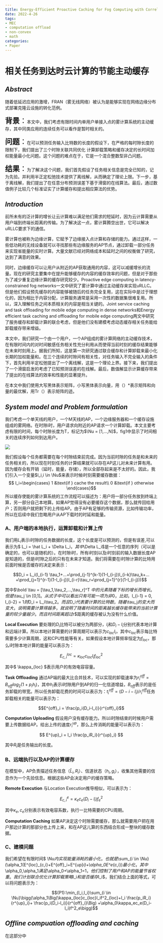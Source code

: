 ```yaml
---
title: Energy-Efficient Proactive Caching for Fog Computing with Correlated Task Arrivals
date: 2022-4-26
tags:
- MEC
- computation offload
- non-convex
- math
categories:
- Paper
---
```

# 相关任务到达时云计算的节能主动缓存

## _Abstract_
随着低延迟应用的激增，FRAN（雾无线网络）被认为是能够实现在网络边缘分布式部署克隆云设施的转化范例。

<font size=5>**背景**：</font>本文中，我们考虑有限时间内单用户单接入点的雾计算系统的主动缓存，其中同类应用的连续任务可以看作是暂时相关的。

<font size=5>**问题**：</font>在可以预测任务输入比特数的长度的假设下，在严格的每时隙长度的限制下，我们提出了三个时隙关联共同优化 计算卸载策略和缓存决定的长时间加权能量最小化问题。这个问题的难点在于，它是一个混合整数型非凸问题。

<font size=5>**结果**：</font>为了解决这个问题，我们首先假设了任务相关信息是完全已知的，记为先验。并利用半正定松弛技术提供了离线解，从而确定了理论上限。下一步，基于离线解，我们提出了在任意分布预测误差下基于滑窗的在线算法。最后，通过数值例子比较几个标准证实了计算缓存和提出相应算法的优势。

## _Introduction_

前所未有的泛计算的增长让云计算难以满足他们需求的短延时，因为云计算需要从用户端到终端长距离的传输。为了解决这一点，雾计算腾空出世，它可以解决uRLLC要求下的通信。

雾计算也被称为边缘计算，它赋予了边缘接入点计算和存储的能力。通过这样，一些低功耗的无线设备就可以寻找那些有边缘服务的AP节点，通过卸载一部分任务来实现省能量的实时计算。大量文献已经对网络成本和延时之间的权衡做了研究，达到了满意的效果。

同时，边缘缓存可以让用户从附近的AP获取通用的内容，这可以减缓增长的流量。现在的研究主要集中在提升能够缓存的内容的缓存效率的问题，但是对于那些为了减少重复边缘计算的缓存研究较少。Proactive edge computing in latency-constrained fog networks一文中研究了雾计算中通过主动缓存来实现uRLLC。但是他们假设预先缓存的内容能够被随后的任务完全复用，这在实际中是过于理想化的，因为相比于内容分配，计算服务通常是采用一次性的数据集很难复用。所以，深入理解任务之间本质相关的内容是相当关键的。Joint service caching and task offloading for mobile edge computing in dense networks和Energy efficient task caching and offloading for mobile edge computing两文中研究了服务缓存和卸载计算的联合考虑，但是他们没有建模考虑动态缓存相关任务能给卸载缓存带来增益。

本文中，我们研究一个由一个用户，一个AP组成的雾计算网络的主动缓存技术，在有限时间内的对时间敏感任务相关性充分利用从而使得当前时刻的缓存结果能够在未来时刻用上。据我们所知，这是第一次研究通过联合缓存和计算卸载来最小化长期的加权能量和。在三个连续的时隙间有相关性，对任务输入不完全输入的条件下，首先利用半定松弛提出了一个离线解，这是一个理论上界。接下来，我们提出了一个滑窗启发的考虑了已知预测误差的在线解。最后，数值解显示计算缓存带来了提出的在线算法的效率和性能的显著提升。

在本文中我们使用大写黑体表示矩阵，小写黑体表示向量，用（）*表示矩阵和向量的最优解，用Tr（）表示矩阵的迹。

## _System model and Problem formulation_
我们考虑一个单天线的用户，一个M天线的AP，一个边缘服务器和一个缓存设施组成的雾网络。在时隙i时，用户请求向附近的AP请求一个计算卸载。本文主要考虑有限的时间，每个时隙长度为T，标记为$\Nu = [1,...,N]$，fig1中显示了时间相关的连续序列如何到达用户。

<a href="https://sm.ms/image/tsWp5wMVPeDmRvn" target="_blank"><img src="https://s2.loli.net/2022/05/10/tsWp5wMVPeDmRvn.png" ></a>

我们假设每个任务都需要在每个时隙结束前完成。因为当前时隙的任务是和未来的任务相关的，所以现在时刻任务的计算结果就可以存在AP这儿对未来计算有用。因为缓存会有开销（延时，能量，存储），所以全部存起来是不太好的。因此，我们引入一个变量$I_i,i \in \Nu$来表示时候i时刻需要缓存数据：
$$ I_i=\begin{cases}
   1 &\text{if } cache the result\\
   0 &\text{if } otherwise
\end{cases}$$
所以缓存使能的雾计算系统的工作流程可以描述为：用户将一部分任务放到终端上算，另一部分自己本地算。如果AP觉得没有必要缓存这个数据，那么就传回给用户；否则用户就把剩下的上传给AP。由于AP有足够的传输资源，比如传输功率，所以在后续中我们忽略用户从AP下载时的时延和能量。

### A、用户端的本地执行，运算卸载和计算上传

我们用$L_i$表示i时隙的任务数据的长度，这个长度是可以预测的，但是有误差,可以表示为$ L_i = \hat L_i + \Delta L_i$，其中$\Delta L_i$是一个任意的序列（可以是确定的，也可以是随机的）。在时隙i时，所有i时刻以及i时刻前的输入数据长度AP是知道的，但是i时隙之后的只有在未来才知道。我们将需要在i时隙计算的比特用前面时候是否缓存的决定来表示：

$$D_i = L_i(I_{i-1} \tau_1+...+\prod_{j-1}^{k-1}(1-I_{i-j})I_{i-k}\tau_k+...
+\prod_{j=1}^{r-1}(1-I_{i-j})I_{i-r}\tau_r+\prod_{j=1}^{r}(1-I_{i-j}))$$

其中$\bold \tau = [\tau_1,\tau_2,...,\tau_r]^T $中的元素随着下标的增长而增长。但是$\tau_j \in [0,1]$。从式子中可以看出只有可能一项为非0，比如，$I_{i-1} = 0, I_{i-2} = 1$则$D_i = L_i\tau_2$。而且$D_i$代表要计算的比特数，随着$\tau_j$的变大而变大，说明需要计算得越多，就说明了随着时间的距离越长缓存能带来的当前计算量的较少量越少。而且时间距离超过$r$距离的缓存被认为没有什么价值。

**Local Execution** 要处理的$D_i$比特可以被分为两部分，$l_i$和$D_i-l_i$分别代表本地计算和远端计算。所以本地计算需要的计算周期可以表示为$c_{loc}l_i$，其中$c_{loc}$表示每比特需要多少计算周期，这和CPU性能等有关。如果假设本地计算频率恒定为$f_{loc}$，那么i时隙本地计算的能量可以表示为：

$$ E^{loc}_{c,i} = \kappa_{loc}c_{loc}l_if^2_{loc}$$

其中$ \kappa_{loc} $表示用户的有效电容容量。

**Task Offloading** 通过AP端的最大比合并技术，可以实现的卸载速率为$r^{off}_i = B_{off}log_2(1+p_ih_i)$，其中$h_i$表示i时隙用户到AP的归一化信道增益，$B_{off}$表示的是任务卸载的带宽。所以任务卸载花费的时间可以表示为：$t^{off}_i = (D-i-l_i)/r^{off}_i$任务卸载相关的能量可以表示为：

$$E^{off}_i = \frac{p_i(D_i-l_i)}{r^{off}_i}$$

**Computation Uploading** 假设用户没有缓存能力。所以i时隙结束的时候用户需要上传数据给AP。给出上传的速度$r^{up}_i$，那么上传消耗的能量可以表示为：

$$ E^{up}_i = I_i \frac{p_iR_i}{r^{up}_i} $$

其中$R_i$是任务输出的长度。

### B、远端执行以及AP的计算缓存

在模型中，AP负责描述任务信息（$\hat L_i,R_i$）、信道状态（$h_i,g_i$），收集其他需要的信息作为一个先验信息。根据这些AP会决定用户的缓存策略。

**Remote Execution** 与Location Execution推导相似，可以表示为：

$$E^e_{c,i} = \kappa_ec_e(D_i-l_i)f^2_e $$

其中$\kappa_e,c_e$分别表示有效电容系数，执行一比特需要的CPU周期。

**Computation Caching** 如果AP决定这个时隙需要缓存，那么就需要用户把在用户那边计算的那部分也上传上来，和在AP这儿算的东西结合形成一整块的缓存数据。

### C、建模问题

我们希望在有限时间$ \Nu$内实现能量消耗的最小化，也就是$\sum_{i \in \Nu}(\alpha_1(E^{loc}_{c,i}+E^{off}_i+E^{up}_i)+\alpha_0E^e_{c,i})$最小化，其中$\alpha_0,\alpha_1$满足$\alpha_0+\alpha_1=1$，他们控制了用户和AP的能量节省权重。我们计划联合优化计算卸载策略$l_i$和是否缓存$I_i$，我们结合上面的等式，可以将问题表示为：

$$(P1):\min_{l_i,I_i}\sum_{i \in \Nu}\bigg(\alpha_1\Big(\kappa_{loc}c_{loc}l_if^2_{loc}+I_i \frac{p_iR_i}{r^{up}_i}+ \frac{p_i(D_i-l_i)}{r^{off}_i}\Big) +\alpha_0\kappa_ec_e(D_i-l_i)f^2_e\bigg)$$

## _Offline compuation offloading and caching_

在这部分中